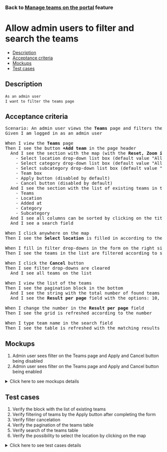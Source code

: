 ### Back to [Manage teams on the portal](../../) feature

# Allow admin users to filter and search the teams

- [Description](#description)
- [Acceptance criteria](#acceptance-criteria)
- [Mockups](#mockups)
- [Test cases](#test-cases)

## Description

    As an admin user
    I want to filter the teams page

## Acceptance criteria

<pre>
Scenario: An admin user views the <b>Teams</b> page and filters the existing teams
Given I am logged in as an admin user

When I view the <b>Teams</b> page
Then I see the button <b>+Add team</b> in the page header
  And I see the section with the map (with the <b>Reset, Zoom in</b> and <b>Zoom out</b> icons) on the left side and the filter form on the right that has the following elements:
    - Select location drop-down list box (default value "All")
    - Select category drop-down list box (default value "All")
    - Select subcategory drop-down list box (default value "All")
    - Team box
    - Apply button (disabled by default)
    - Cancel button (disabled by default)
  And I see the section with the list of existing teams in the table with the following:
    - Teams
    - Location
    - Added at
    - Category
    - Subcategory
  And I see all columns can be sorted by clicking on the title
  And I see a search field

When I click anywhere on the map
Then I see the <b>Select location</b> is filled in according to the selected location on the map

When I fill in filter drop-downs in the form on the right side of the map and click the <b>Apply</b> button
Then I see the teams in the list are filtered according to selected values in the drop-downs

When I click the <b>Cancel</b> button
Then I see filter drop-downs are cleared
  And I see all teams on the list

When I view the list of the teams
Then I see the pagination block in the bottom
  And I see the string with the total number of found teams
  And I see the <b>Result per page</b> field with the options: 10, 20, 45, 90

When I change the number in the <b>Result per page</b> field
Then I see the grid is refreshed according to the number

When I type team name in the search field
Then I see the table is refreshed with the matching results
</pre>

## Mockups

1. Admin user sees filter on the Teams page and Apply and Cancel button being disabled
2. Admin user sees filter on the Teams page and Apply and Cancel button being enabled

<details>
  <summary>Click here to see mockups details</summary>

**1. Admin user sees filter on the Teams page:**

![Admin user sees filter on the Teams page](/products/sport_news_portal/web_application_features/manage_the_teams/images/manage_teams_page.png)

**2. Admin user sees filter on the Teams page and Apply and Cancel button being enabled:**

![Admin user sees filter on the Teams page and Apply and Cancel button being enabled](/products/sport_news_portal/web_application_features/manage_the_teams/images/teams_page_active_filter_buttons.png)

</details>

## Test cases

1. Verify the block with the list of existing teams
2. Verify filtering of teams by the Apply button after completing the form
3. Verify filter cancelation
4. Verify the pagination of the teams table
5. Verify search of the teams table
6. Verify the possibility to select the location by clicking on the map

<details>
  <summary>Click here to see test cases details</summary>

### **#1. Verify the block with the list of existing teams**

|Preconditions|Steps|Expected result
--------------|-----|----------
|- Log in by admin account</br>- Go to the <b>Teams</b> configuration page |1) Observe the content of the block with the list of existing teams|1) The block with the list of existing teams consists of such columns: <b>Teams, Location, Added at, Category, Subcategory</b>|

### **#2. Verify filtering of teams by the Apply button after completing the form**

|Preconditions|Steps|Expected result
--------------|-----|----------
|- Log in by admin account</br>- Go to the <b>Teams</b> configuration page|1) Complete the filter form by selecting the needed data in every drop-down list</br>2) Click <b>Apply</b> button|2) The teams are filtered according to selected items in drop-down lists|

### **#3. Verify filter cancelation**

|Preconditions|Steps|Expected result
--------------|-----|----------
|- Log in by admin account</br>- Go to the <b>Teams</b> configuration page|1) Complete the filter form by selecting the needed data in every drop-down list</br>2) Click Cancel|2) The form is reset and all teams are displayed|

### **#4. Verify the pagination of the teams table**

|Preconditions|Steps|Expected result
--------------|-----|----------
|- Log in by admin account</br>- Go to the <b>Teams</b> configuration page|1) Click any page on the pagination block under the list of existing teams</br>2) Change Result per page number |1) Admin user is navigated to the chosen page of the table</br>2) The table renders the selected number of rows|

### **#5. Verify search of the teams table**

|Preconditions|Steps|Expected result
--------------|-----|----------
|- Log in by admin account</br>- Go to the <b>Teams</b> configuration page|1) Click the search icon</br>2) Type something into the search field |2) The table renders the matching results|

### **#6. Verify the possibility to select the location by clicking on the map**

|Preconditions|Steps|Expected result
--------------|-----|----------
|- Log in by admin account</br>- Go to the <b>Teams</b> configuration page|1) Click on the <b>+Add team</b> button</br>2) Click anywhere on the map</br>3) Complete the form</br>4) Click <b>Add to list</b>|2) Select the Location dropdown is filled according to the selected location on the map</br>4) A success message appears and the team is added to the top of the list|
</details>
